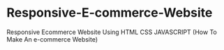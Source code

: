 # Responsive-E-commerce-Website
Responsive Ecommerce Website Using HTML CSS JAVASCRIPT (How To Make An e-commerce Website)
